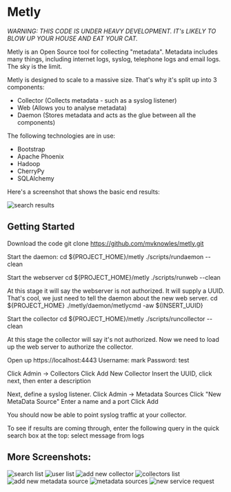 Metly
=====

*WARNING: THIS CODE IS UNDER HEAVY DEVELOPMENT.  IT's LIKELY TO BLOW UP YOUR HOUSE AND EAT YOUR CAT.*

Metly is an Open Source tool for collecting "metadata".  Metadata includes many
things, including internet logs, syslog, telephone logs and email logs.  The
sky is the limit.

Metly is designed to scale to a massive size.  That's why it's split up into 3
components:
* Collector (Collects metadata - such as a syslog listener)
* Web (Allows you to analyse metadata)
* Daemon (Stores metadata and acts as the glue between all the components)

The following technologies are in use:
* Bootstrap
* Apache Phoenix
* Hadoop
* CherryPy
* SQLAlchemy

Here's a screenshot that shows the basic end results:

![search results](https://cloud.githubusercontent.com/assets/23462962/20283480/1bbec27a-ab1e-11e6-859f-b12610f0d922.png)

Getting Started
---------------

Download the code
    git clone https://github.com/mvknowles/metly.git

Start the daemon:
    cd ${PROJECT_HOME}/metly
    ./scripts/rundaemon --clean

Start the webserver
    cd ${PROJECT_HOME}/metly
    ./scripts/runweb --clean

At this stage it will say the webserver is not authorized.  It will supply a
UUID.  That's cool, we just need to tell the daemon about the new web server.
    cd ${PROJECT_HOME}
    ./metly/daemon/metlycmd -aw ${INSERT_UUID}

Start the collector
    cd ${PROJECT_HOME}/metly
    ./scripts/runcollector --clean

At this stage the collector will say it's not authorized.  Now we need to load
up the web server to authorize the collector.

Open up https://localhost:4443
Username: mark
Password: test

Click Admin -> Collectors
Click Add New Collector
Insert the UUID, click next, then enter a description

Next, define a syslog listener.
Click Admin -> Metadata Sources
Click "New MetaData Source"
Enter a name and a port
Click Add

You should now be able to point syslog traffic at your collector.

To see if results are coming through, enter the following query in the
quick search box at the top:
    select message from logs


More Screenshots:
-----------------

![search list](https://cloud.githubusercontent.com/assets/23462962/20283485/1c1d114a-ab1e-11e6-9a8c-125b966c7211.png)
![user list](https://cloud.githubusercontent.com/assets/23462962/20283484/1c1cfaa2-ab1e-11e6-9bf0-f69b0c36a83b.png)
![add new collector](https://cloud.githubusercontent.com/assets/23462962/20283487/1c238a66-ab1e-11e6-8656-c9f6025b7388.png)
![collectors list](https://cloud.githubusercontent.com/assets/23462962/20283483/1c1cbd30-ab1e-11e6-8bd3-74db076f4922.png)
![add new metadata source](https://cloud.githubusercontent.com/assets/23462962/20283486/1c21aade-ab1e-11e6-8b1b-72909fed6704.png)
![metadata sources](https://cloud.githubusercontent.com/assets/23462962/20283481/1bf39eb4-ab1e-11e6-9f74-b602cafe4968.png)
![new service request](https://cloud.githubusercontent.com/assets/23462962/20283488/1c2874ae-ab1e-11e6-9cb0-57079f1f48c7.png)
